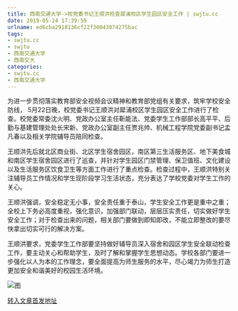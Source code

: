 ```yaml
---
title: 西南交通大学->校党委书记王顺洪检查犀浦校区学生园区安全工作 | swjtu.cc
date: 2019-05-24 17:39:59
urlname: ed6cba2918136cf22f30043974275bac
tags: 
- swjtu.cc
- swjtu
- 西南交通大学
- 西南交大
categories:
- swjtu.cc
- 西南交通大学
---
```



为进一步贯彻落实教育部安全视频会议精神和教育部党组有关要求，筑牢学校安全防线， 5月22日晚，校党委书记王顺洪对犀浦校区学生园区安全工作进行了检查。校党委常委沈火明、党政办公室主任靳能法、党委学生工作部部长高平平、后勤与基建管理处处长宋新、党政办公室副主任贾兆帅、机械工程学院党委副书记孟凡春以及相关学院辅导员陪同检查。

王顺洪先后就北区商业街、北区学生宿舍园区，南区第三生活服务区、地下美食城和南区学生宿舍园区进行了巡查，并针对学生园区门禁管理、保卫值班、文化建设以及生活服务区饮食卫生等方面工作进行了重点检查。检查过程中，王顺洪特别关注辅导员工作情况和学生现阶段学习生活状态，充分表达了学校党委对学生工作的关心。

王顺洪强调，安全稳定无小事，安全责任重于泰山，学生安全工作更是重中之重；全校上下务必高度重视，强化意识，加强部门联动，层层压实责任，切实做好学生安全工作；对于检查出来的问题，相关部门要做到即知即改，不能立即整改的要尽快拿出切实可行的解决方案。

王顺洪要求，党委学生工作部要坚持做好辅导员深入宿舍和园区学生安全联动检查工作，要主动关心和帮助学生，及时了解和掌握学生思想动态。学校各部门要进一步强化以人为本的工作理念，要全面提高为师生服务的水平，尽心竭力为师生打造更加安全和谐美好的校园生活环境。



![图](https://news.swjtu.edu.cn/upload/201905/24/201905241645549338.jpg)

[转入文章首发地址](https://news.swjtu.edu.cn/shownews-18423.shtml)